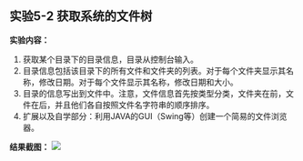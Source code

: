 ## 实验5-2 获取系统的文件树

**实验内容：**

  1. 获取某个目录下的目录信息，目录从控制台输入。
  2. 目录信息包括该目录下的所有文件和文件夹的列表。对于每个文件夹显示其名称，修改日期。对于每个文件显示其名称，修改日期和大小。
  3. 目录的信息写出到文件中。注意，文件信息首先按类型分类，文件夹在前，文件在后，并且他们各自按照文件名字符串的顺序排序。
  4. 扩展以及自学部分：利用JAVA的GUI（Swing等）创建一个简易的文件浏览器。

**结果截图：**
 ![](https://github.com/BinZrs/JavaLab/raw/master/Image/获取系统的文件树.png)
